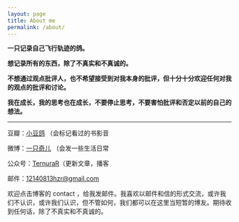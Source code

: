 ```yaml
---
layout: page
title: About me
permalink: /about/
---
```


**一只记录自己飞行轨迹的鸽。**

**想记录所有的东西，除了不真实和不真诚的。**

**不想通过观点批评人，也不希望接受到对我本身的批评，但十分十分欢迎任何对我的观点的批评和讨论。**  

**我在成长，我的思考也在成长，不要停止思考，不要害怕批评和否定以前的自己的想法。**

---

豆瓣：[小豆鸽](https://www.douban.com/people/190712034/) （会标记看过的书影音

微博：[一只奇儿](https://www.weibo.com/u/2623001305) （会发一些生活日常

公众号：[TernuraR](https://mp.weixin.qq.com/mp/profile_ext?action=home&__biz=MzA3NTM5MTgzOA==&scene=124#wechat_redirect)（更新文章，播客

邮件：12140813hzr@gmail.com

欢迎点击博客的 contact ，给我发邮件。我喜欢以邮件和信的形式交流，或许我们不认识，或许我们认识，但不管如何，我们都可以在这里当短暂的博友。期待收到任何话，除了不真实和不真诚的。
